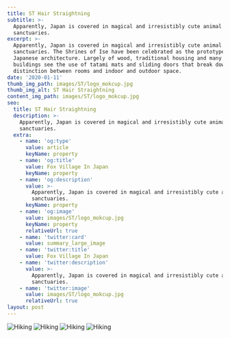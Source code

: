```yaml
---
title: ST Hair Straightning
subtitle: >-
  Apparently, Japan is covered in magical and irresistibly cute animal
  sanctuaries.
excerpt: >-
  Apparently, Japan is covered in magical and irresistibly cute animal
  sanctuaries. The Shrines of Ise have been celebrated as the prototype of
  Japanese architecture. Largely of wood, traditional housing and many temple
  buildings see the use of tatami mats and sliding doors that break down the
  distinction between rooms and indoor and outdoor space.
date: '2020-01-11'
thumb_img_path: images/ST/logo_mokcup.jpg
thumb_img_alt: ST Hair Straightning
content_img_path: images/ST/logo_mokcup.jpg
seo:
  title: ST Hair Straightning
  description: >-
    Apparently, Japan is covered in magical and irresistibly cute animal
    sanctuaries.
  extra:
    - name: 'og:type'
      value: article
      keyName: property
    - name: 'og:title'
      value: Fox Village In Japan
      keyName: property
    - name: 'og:description'
      value: >-
        Apparently, Japan is covered in magical and irresistibly cute animal
        sanctuaries.
      keyName: property
    - name: 'og:image'
      value: images/ST/logo_mokcup.jpg
      keyName: property
      relativeUrl: true 
    - name: 'twitter:card'
      value: summary_large_image
    - name: 'twitter:title'
      value: Fox Village In Japan
    - name: 'twitter:description'
      value: >-
        Apparently, Japan is covered in magical and irresistibly cute animal
        sanctuaries.
    - name: 'twitter:image'
      value: images/ST/logo_mokcup.jpg
      relativeUrl: true
layout: post
---
```

![Hiking](/images/ST/cream_mockup.jpg)
![Hiking](/images/ST/logo_mokcup.jpg)
![Hiking](/images/ST/mockup_cup.jpg)
![Hiking](/images/ST/mokcup_chani.jpg)
